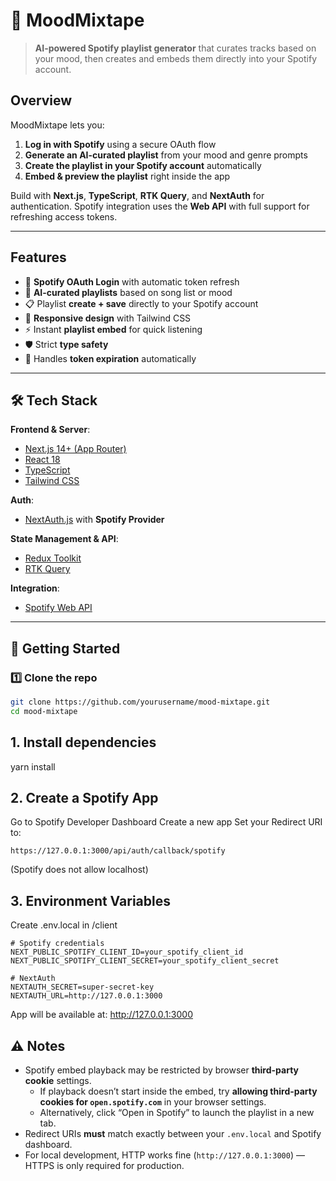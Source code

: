 # 🎵 MoodMixtape

>**AI-powered Spotify playlist generator** that curates tracks based on your mood, then creates and embeds them directly into your Spotify account.

## Overview

MoodMixtape lets you:
1. **Log in with Spotify** using a secure OAuth flow
2. **Generate an AI-curated playlist** from your mood and genre prompts
3. **Create the playlist in your Spotify account** automatically
4. **Embed & preview the playlist** right inside the app

Build with **Next.js**, **TypeScript**, **RTK Query**, and **NextAuth** for authentication.
Spotify integration uses the **Web API** with full support for refreshing access tokens.

---

## Features
- 🔐 **Spotify OAuth Login** with automatic token refresh  
- 🎯 **AI-curated playlists** based on song list or mood  
- 📋 Playlist **create + save** directly to your Spotify account  
- 🎨 **Responsive design** with Tailwind CSS  
- ⚡ Instant **playlist embed** for quick listening  
- 🛡 Strict **type safety** 
- 🔄 Handles **token expiration** automatically

---

## 🛠 Tech Stack

**Frontend & Server**:
- [Next.js 14+ (App Router)](https://nextjs.org/)  
- [React 18](https://react.dev/)  
- [TypeScript](https://www.typescriptlang.org/)  
- [Tailwind CSS](https://tailwindcss.com/)  

**Auth**:
- [NextAuth.js](https://next-auth.js.org/) with **Spotify Provider**  

**State Management & API**:
- [Redux Toolkit](https://redux-toolkit.js.org/)  
- [RTK Query](https://redux-toolkit.js.org/rtk-query/overview)  

**Integration**:
- [Spotify Web API](https://developer.spotify.com/documentation/web-api/)  

---

## 🚀 Getting Started

### 1️⃣ Clone the repo
```bash
git clone https://github.com/yourusername/mood-mixtape.git
cd mood-mixtape
```

## 1. Install dependencies
yarn install

## 2. Create a Spotify App
Go to Spotify Developer Dashboard
Create a new app
Set your Redirect URI to:
```
https://127.0.0.1:3000/api/auth/callback/spotify
```
(Spotify does not allow localhost)

## 3. Environment Variables
Create .env.local in /client

```
# Spotify credentials
NEXT_PUBLIC_SPOTIFY_CLIENT_ID=your_spotify_client_id
NEXT_PUBLIC_SPOTIFY_CLIENT_SECRET=your_spotify_client_secret

# NextAuth
NEXTAUTH_SECRET=super-secret-key
NEXTAUTH_URL=http://127.0.0.1:3000
```

App will be available at: http://127.0.0.1:3000

## ⚠️ Notes

- Spotify embed playback may be restricted by browser **third-party cookie** settings.  
  - If playback doesn’t start inside the embed, try **allowing third-party cookies for `open.spotify.com`** in your browser settings.  
  - Alternatively, click “Open in Spotify” to launch the playlist in a new tab.
- Redirect URIs **must** match exactly between your `.env.local` and Spotify dashboard.
- For local development, HTTP works fine (`http://127.0.0.1:3000`) — HTTPS is only required for production.
